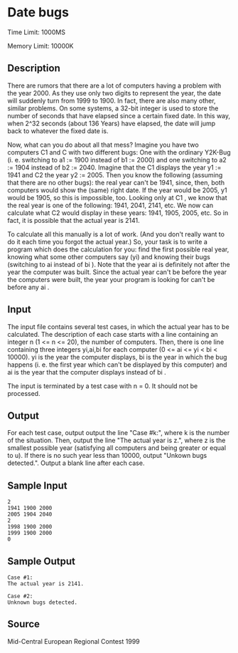 # Date bugs

Time Limit: 1000MS

Memory Limit: 10000K


## Description

There are rumors that there are a lot of computers having a problem with the year 2000. As they use only two digits to represent the year, the date will suddenly turn from 1999 to 1900. In fact, there are also many other, similar problems. On some systems, a 32-bit integer is used to store the number of seconds that have elapsed since a certain fixed date. In this way, when 2^32 seconds (about 136 Years) have elapsed, the date will jump back to whatever the fixed date is.

Now, what can you do about all that mess? Imagine you have two computers C1 and C with two different bugs: One with the ordinary Y2K-Bug (i. e. switching to a1 := 1900 instead of b1 := 2000) and one switching to a2 := 1904 instead of b2 := 2040. Imagine that the C1 displays the year y1 := 1941 and C2 the year y2 := 2005. Then you know the following (assuming that there are no other bugs): the real year can't be 1941, since, then, both computers would show the (same) right date. If the year would be 2005, y1 would be 1905, so this is impossible, too. Looking only at C1 , we know that the real year is one of the following: 1941, 2041, 2141, etc. We now can calculate what C2 would display in these years: 1941, 1905, 2005, etc. So in fact, it is possible that the actual year is 2141.

To calculate all this manually is a lot of work. (And you don't really want to do it each time you forgot the actual year.) So, your task is to write a program which does the calculation for you: find the first possible real year, knowing what some other computers say (yi) and knowing their bugs (switching to ai instead of bi ). Note that the year ai is definitely not after the year the computer was built. Since the actual year can't be before the year the computers were built, the year your program is looking for can't be before any ai .


## Input

The input file contains several test cases, in which the actual year has to be calculated. The description of each case starts with a line containing an integer n (1 <= n <= 20), the number of computers. Then, there is one line containing three integers yi,ai,bi for each computer (0 <= ai <= yi < bi < 10000). yi is the year the computer displays, bi is the year in which the bug happens (i. e. the first year which can't be displayed by this computer) and ai is the year that the computer displays instead of bi .

The input is terminated by a test case with n = 0. It should not be processed.


## Output

For each test case, output output the line "Case #k:", where k is the number of the situation. Then, output the line "The actual year is z.", where z is the smallest possible year (satisfying all computers and being greater or equal to u). If there is no such year less than 10000, output "Unkown bugs detected.". Output a blank line after each case.


## Sample Input

```
2
1941 1900 2000
2005 1904 2040
2
1998 1900 2000
1999 1900 2000
0
```


## Sample Output

```
Case #1:
The actual year is 2141.

Case #2:
Unknown bugs detected.
```


## Source

Mid-Central European Regional Contest 1999
